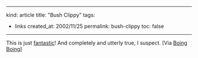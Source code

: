 -----
kind: article
title: "Bush Clippy"
tags:
- links
created_at: 2002/11/25
permalink: bush-clippy
toc: false
-----

<p>This is just <a title="Bush and Clippy" href="http://www.cowhosting.com/upload/bushandclippy.jpeg">fantastic</a>!   And completely and utterly true, I suspect. [Via <a href="http://boingboing.net">Boing Boing</a>]</p>


